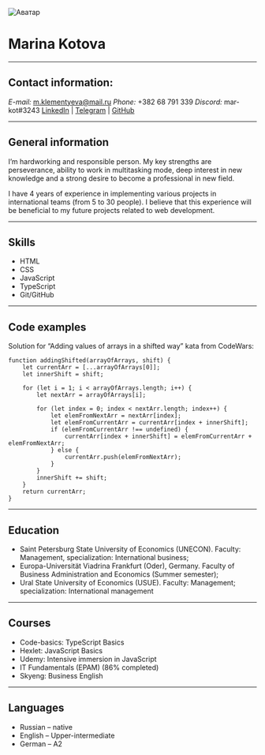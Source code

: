 ![Аватар]( https://github.com/markot-1/project2/blob/main/1.jpg?raw=true)
# Marina Kotova
***
## Contact information: 
*E-mail:* m.klementyeva@mail.ru
*Phone:* \+382 68 791 339
*Discord:* mar-kot#3243
[LinkedIn](https://www.linkedin.com/in/marina-kotova-49ab65199/) | [Telegram]( https://t.me/mar_kotova) | [GitHub]( https://github.com/markot-1) 
***
## General information
I’m hardworking and responsible person. My key strengths are perseverance, ability to work in multitasking mode, deep interest in new knowledge and a strong desire to become a professional in new field.

I have 4 years of experience in implementing various projects in international teams (from 5 to 30 people). I believe that this experience will be beneficial to my future projects related to web development.
***
## Skills 
+ HTML
+ CSS 
+ JavaScript 
+ TypeScript 
+ Git/GitHub
***
## Code examples
Solution for “Adding values of arrays in a shifted way” kata from CodeWars: 
```
function addingShifted(arrayOfArrays, shift) {
    let currentArr = [...arrayOfArrays[0]];
    let innerShift = shift;

    for (let i = 1; i < arrayOfArrays.length; i++) {
        let nextArr = arrayOfArrays[i];

        for (let index = 0; index < nextArr.length; index++) {
            let elemFromNextArr = nextArr[index];
            let elemFromCurrentArr = currentArr[index + innerShift];
            if (elemFromCurrentArr !== undefined) {
                currentArr[index + innerShift] = elemFromCurrentArr + elemFromNextArr;
            } else {
                currentArr.push(elemFromNextArr);
            }
        }
        innerShift += shift;
    }
    return currentArr;
}
```
***
## Education
+ Saint Petersburg State University of Economics (UNECON). Faculty: Management, specialization: International business;
+ Europa-Universität Viadrina Frankfurt (Oder), Germany. Faculty of Business Administration and Economics (Summer semester);
+ Ural State University of Economics (USUE). Faculty: Management; specialization: International management
***
## Courses
+ Code-basics: TypeScript Basics
+ Hexlet: JavaScript Basics
+ Udemy: Intensive immersion in JavaScript
+ IT Fundamentals (EPAM) (86% completed)
+ Skyeng: Business English 
***
## Languages
+ Russian – native
+ English – Upper-intermediate 
+ German – A2



